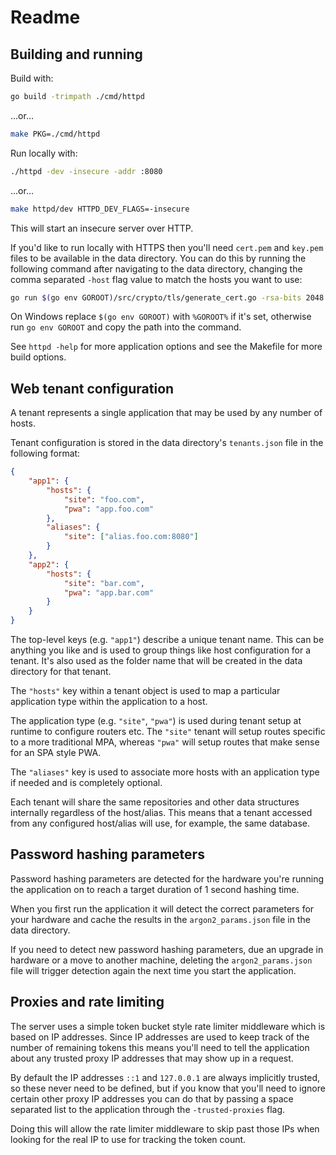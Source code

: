 # Readme

## Building and running

Build with:
```sh
go build -trimpath ./cmd/httpd
```
...or...
```sh
make PKG=./cmd/httpd
```

Run locally with:
```sh
./httpd -dev -insecure -addr :8080
```
...or...
```sh
make httpd/dev HTTPD_DEV_FLAGS=-insecure
```

This will start an insecure server over HTTP.

If you'd like to run locally with HTTPS then you'll need `cert.pem` and `key.pem` files to be available in the data directory. You can do this by running the following command after navigating to the data directory, changing the comma separated `-host` flag value to match the hosts you want to use:

```sh
go run $(go env GOROOT)/src/crypto/tls/generate_cert.go -rsa-bits 2048 -host "localhost,app.local.com"
```

On Windows replace `$(go env GOROOT)` with `%GOROOT%` if it's set, otherwise run `go env GOROOT` and copy the path into the command.

See `httpd -help` for more application options and see the Makefile for more build options.

## Web tenant configuration

A tenant represents a single application that may be used by any number of hosts.

Tenant configuration is stored in the data directory's `tenants.json` file in the following format:

```json
{
	"app1": {
		"hosts": {
			"site": "foo.com",
			"pwa": "app.foo.com"
		},
		"aliases": {
			"site": ["alias.foo.com:8080"]
		}
	},
	"app2": {
		"hosts": {
			"site": "bar.com",
			"pwa": "app.bar.com"
		}
	}
}
```

The top-level keys (e.g. `"app1"`) describe a unique tenant name. This can be anything you like and is used to group things like host configuration for a tenant. It's also used as the folder name that will be created in the data directory for that tenant.

The `"hosts"` key within a tenant object is used to map a particular application type within the application to a host.

The application type (e.g. `"site"`, `"pwa"`) is used during tenant setup at runtime to configure routers etc. The `"site"` tenant will setup routes specific to a more traditional MPA, whereas `"pwa"` will setup routes that make sense for an SPA style PWA.

The `"aliases"` key is used to associate more hosts with an application type if needed and is completely optional.

Each tenant will share the same repositories and other data structures internally regardless of the host/alias. This means that a tenant accessed from any configured host/alias will use, for example, the same database.

## Password hashing parameters

Password hashing parameters are detected for the hardware you're running the application on to reach a target duration of 1 second hashing time.

When you first run the application it will detect the correct parameters for your hardware and cache the results in the `argon2_params.json` file in the data directory.

If you need to detect new password hashing parameters, due an upgrade in hardware or a move to another machine, deleting the `argon2_params.json` file will trigger detection again the next time you start the application.

## Proxies and rate limiting

The server uses a simple token bucket style rate limiter middleware which is based on IP addresses. Since IP addresses are used to keep track of the number of remaining tokens this means you'll need to tell the application about any trusted proxy IP addresses that may show up in a request.

By default the IP addresses `::1` and `127.0.0.1` are always implicitly trusted, so these never need to be defined, but if you know that you'll need to ignore certain other proxy IP addresses you can do that by passing a space separated list to the application through the `-trusted-proxies` flag.

Doing this will allow the rate limiter middleware to skip past those IPs when looking for the real IP to use for tracking the token count.
